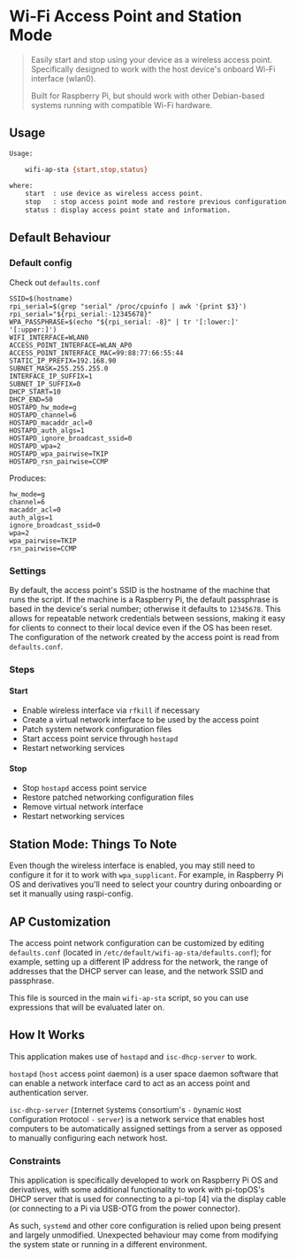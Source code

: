# Wi-Fi Access Point and Station Mode

> Easily start and stop using your device as a wireless access point. Specifically designed to work with the host device's onboard Wi-Fi interface (wlan0).
>
> Built for Raspberry Pi, but should work with other Debian-based systems running with compatible Wi-Fi hardware.

## Usage

``` bash
Usage:

    wifi-ap-sta {start,stop,status}

where:
    start  : use device as wireless access point.
    stop   : stop access point mode and restore previous configuration.
    status : display access point state and information.
```

## Default Behaviour

### Default config

Check out ``defaults.conf``
```
SSID=$(hostname)
rpi_serial=$(grep "serial" /proc/cpuinfo | awk '{print $3}')
rpi_serial="${rpi_serial:-12345678}"
WPA_PASSPHRASE=$(echo "${rpi_serial: -8}" | tr '[:lower:]' '[:upper:]')
WIFI_INTERFACE=WLAN0
ACCESS_POINT_INTERFACE=WLAN_AP0
ACCESS_POINT_INTERFACE_MAC=99:88:77:66:55:44
STATIC_IP_PREFIX=192.168.90
SUBNET_MASK=255.255.255.0
INTERFACE_IP_SUFFIX=1
SUBNET_IP_SUFFIX=0
DHCP_START=10
DHCP_END=50
HOSTAPD_hw_mode=g
HOSTAPD_channel=6
HOSTAPD_macaddr_acl=0
HOSTAPD_auth_algs=1
HOSTAPD_ignore_broadcast_ssid=0
HOSTAPD_wpa=2
HOSTAPD_wpa_pairwise=TKIP
HOSTAPD_rsn_pairwise=CCMP
```

Produces:
```
hw_mode=g
channel=6
macaddr_acl=0
auth_algs=1
ignore_broadcast_ssid=0
wpa=2
wpa_pairwise=TKIP
rsn_pairwise=CCMP
```

### Settings

By default, the access point's SSID is the hostname of the machine that runs the script. If the machine is a Raspberry Pi, the default passphrase is based in the device's serial number; otherwise it defaults to `12345678`. This allows for repeatable network credentials between sessions, making it easy for clients to connect to their local device even if the OS has been reset. The configuration of the network created by the access point is read from `defaults.conf`.

### Steps

#### Start

* Enable wireless interface via `rfkill` if necessary
* Create a virtual network interface to be used by the access point
* Patch system network configuration files
* Start access point service through `hostapd`
* Restart networking services

#### Stop

* Stop `hostapd` access point service
* Restore patched networking configuration files
* Remove virtual network interface
* Restart networking services

## Station Mode: Things To Note

Even though the wireless interface is enabled, you may still need to configure it for it to work with `wpa_supplicant`. For example, in Raspberry Pi OS and derivatives you'll need to select your country during onboarding or set it manually using raspi-config.

## AP Customization

The access point network configuration can be customized by editing `defaults.conf` (located in `/etc/default/wifi-ap-sta/defaults.conf`); for example, setting up a different IP address for the network, the range of addresses that the DHCP server can lease, and the network SSID and passphrase.

This file is sourced in the main `wifi-ap-sta` script, so you can use expressions that will be evaluated later on.

## How It Works

This application makes use of ``hostapd`` and ``isc-dhcp-server`` to work.

``hostapd`` (`host` `a`ccess `p`oint `d`aemon) is a user space daemon software that can enable a network interface card to act as an access point and authentication server.

``isc-dhcp-server`` (`I`nternet `S`ystems `C`onsortium's `-` `D`ynamic `H`ost `C`onfiguration `P`rotocol `-` `server`) is a network service that enables host computers to be automatically assigned settings from a server as opposed to manually configuring each network host.

### Constraints

This application is specifically developed to work on Raspberry Pi OS and derivatives, with some additional functionality to work with pi-topOS's DHCP server that is used for connecting to a pi-top [4] via the display cable (or connecting to a Pi via USB-OTG from the power connector).

As such, `systemd` and other core configuration is relied upon being present and largely unmodified. Unexpected behaviour may come from modifying the system state or running in a different environment.
